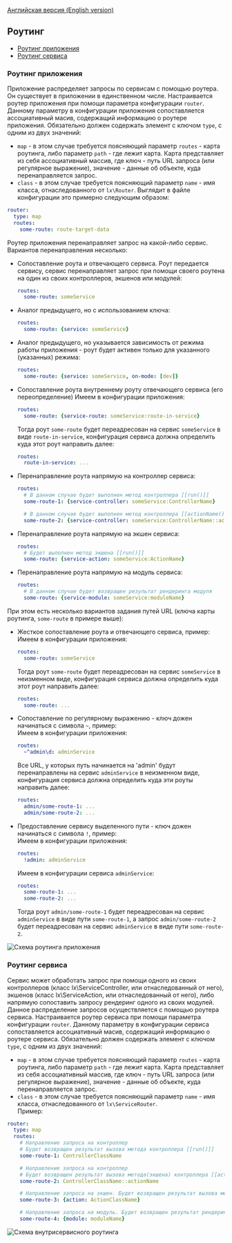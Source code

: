 [Английская версия (English version)](https://github.com/epicoon/lx-doc-articles/blob/master/en/lx-core/doc/routing.md)

## Роутинг

* [Роутинг приложения](#app)
* [Роутинг сервиса](#service)


<a name="app"><h3>Роутинг приложения</h3></a>
Приложение распределяет запросы по сервисам с помощью роутера. Он существует в приложении в единственном числе. Настраивается роутер приложения при помощи параметра конфигурации `router`. Данному параметру в конфигурации приложения сопоставляется ассоциативный масив, содержащий информацию о роутере приложения. Обязательно должен содержать элемент с ключом `type`, с одним из двух значений:
* `map` - в этом случае требуется поясняющий параметр `routes` - карта роутинга, либо параметр `path` - где лежит карта. Карта представляет из себя ассоциативный массив, где ключ - путь URL запроса (или регулярное выражение), значение - данные об объекте, куда перенаправляется запрос.
* `class` - в этом случае требуется поясняющий параметр `name` - имя класса, отнаследованного от `lx\Router`.
Выглядит в файле конфигурации это примерно следующим образом:
```yaml
router:
  type: map
  routes:
    some-route: route-target-data
```

Роутер приложения перенаправляет запрос на какой-либо сервис. Вариантов перенаправления несколько:
* Сопоставление роута и отвечающего сервиса. Роут передается сервису, сервис перенаправляет запрос при помощи своего роутена на один из своих контроллеров, экшенов или модулей:
  ```yaml
  routes:
    some-route: someService
  ```
* Аналог предыдущего, но с использованием ключа:
  ```yaml
  routes:
    some-route: {service: someService}
  ```
* Аналог предыдущего, но указывается зависимость от режима работы приложения - роут будет активен только для указанного (указанных) режима:
  ```yaml
  routes:
    some-route: {service: someService, on-mode: [dev]}
  ```
* Сопоставление роута внутреннему роуту отвечающего сервиса (его переопределение)
  Имеем в конфигурации приложения:
  ```yaml
  routes:
    some-route: {service-route: someService:route-in-service}
  ```
  Тогда роут `some-route` будет переадресован на сервис `someService` в виде `route-in-service`, конфигурация сервиса должна определить куда этот роут направить далее:
  ```yaml
  routes:
    route-in-service: ...
  ```
* Перенаправление роута напрямую на контроллер сервиса:
  ```yaml
  routes:
    # В данном случае будет выполнен метод контроллера [[run()]]
    some-route-1: {service-controller: someService:ControllerName}

    # В данном случае будет выполнен метод контроллера [[actionName()]]
    some-route-2: {service-controller: someService:ControllerName::actionName}
  ```
* Перенаправление роута напрямую на экшен сервиса:
  ```yaml
  routes:
    # Будет выполнен метод экшена [[run()]]
    some-route: {service-action: someService:ActionName}
  ```
* Перенаправление роута напрямую на модуль сервиса:
  ```yaml
  routes:
    # В данном случае будет возвращен результат рендеринга модуля
    some-route: {service-module: someService:moduleName}
  ```

При этом есть несколько вариантов задания путей URL (ключа карты роутинга, `some-route` в примере выше):
* Жесткое сопоставление роута и отвечающего сервиса, пример:<br>
  Имеем в конфигурации приложения:
  ```yaml
  routes:
    some-route: someService
  ```
  Тогда роут `some-route` будет переадресован на сервис `someService` в неизменном виде, конфигурация сервиса должна определить куда этот роут направить далее:
  ```yaml
  routes:
    some-route: ...
  ```
* Сопоставление по регулярному выражению - ключ дожен начинаться с символа `~`, пример:<br>
  Имеем в конфигурации приложения:
  ```yaml
  routes:
    ~^admin\d: adminService
  ```
  Все URL, у которых путь начинается на 'admin' будут перенаправлены на сервис `adminService` в неизменном виде, конфигурация сервиса должна определить куда эти роуты направить далее:
  ```yaml
  routes:
    admin/some-route-1: ...
    admin/some-route-2: ...
  ```
* Предоставление сервису выделенного пути - ключ дожен начинаться с символа `!`, пример:<br>
  Имеем в конфигурации приложения:
  ```yaml
  routes:
    !admin: adminService
  ```
  Имеем в конфигурации сервиса `adminService`:
  ```yaml
  routes:
    some-route-1: ...
    some-route-2: ...
  ```
  Тогда роут `admin/some-route-1` будет переадресован на сервис `adminService` в виде пути `some-route-1`, а запрос `admin/some-route-2` будет переадресован на сервис `adminService` в виде пути `some-route-2`.

![Схема роутинга приложения](https://github.com/epicoon/lx-doc-articles/blob/master/ru/lx-core/images/architecture-scheme.png)


<a name="service"><h3>Роутинг сервиса</h3></a>
Сервис может обработать запрос при помощи одного из своих контроллеров (класс lx\ServiceController, или отнаследованный от него), экшенов (класс lx\ServiceAction, или отнаследованный от него), либо напрямую сопоставить запросу рендеринг одного из своих модулей. Данное распределение запросов осуществляется с помощью роутера сервиса. Настраивается роутер сервиса при помощи параметра конфигурации `router`. Данному параметру в конфигурации сервиса сопоставляется ассоциативный масив, содержащий информацию о роутере сервиса.
Обязательно должен содержать элемент с ключом `type`, с одним из двух значений:
* `map` - в этом случае требуется поясняющий параметр `routes` - карта роутинга, либо параметр `path` - где лежит карта. Карта представляет из себя ассоциативный массив, где ключ - путь URL запроса (или регулярное выражение), значение - данные об объекте, куда перенаправляется запрос.
* `class` - в этом случае требуется поясняющий параметр `name` - имя класса, отнаследованного от `lx\ServiceRouter`.<br>
Пример:
```yaml
router:
  type: map
  routes:
    # Направление запроса на контроллер
    # Будет возвращен результат вызова метода контроллера [[run()]]
    some-route-1: ControllerClassName

    # Направление запроса на контроллер
    # Будет возвращен результат вызова метода(экшена) контроллера [[actionName()]]
    some-route-2: ControllerClassName::actionName

    # Направление запроса на экшен. Будет возвращен результат вызова метода экшена [[run()]]
    some-route-3: {action: ActionClassName}

    # Направление запроса на модуль. Будет возвращен результат рендеринга модуля
    some-route-4: {module: moduleName}
```

![Схема внутрисервисного роутинга](https://github.com/epicoon/lx-doc-articles/blob/master/ru/lx-core/images/service-routing.png)
